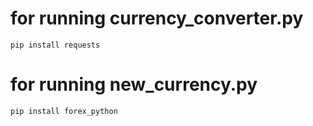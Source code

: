 # for running currency_converter.py 

```
pip install requests
```
# for running new_currency.py

```
pip install forex_python
```